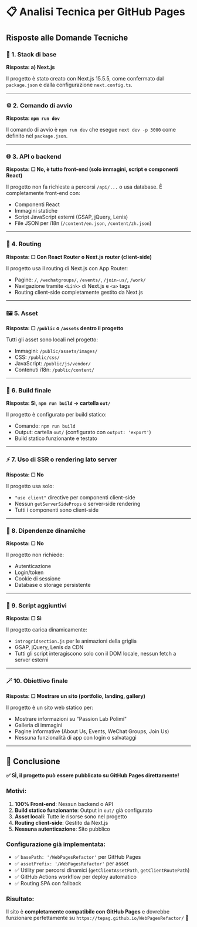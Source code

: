 # 📋 Analisi Tecnica per GitHub Pages

## Risposte alle Domande Tecniche

### 🧩 1. Stack di base
**Risposta: a) Next.js**

Il progetto è stato creato con Next.js 15.5.5, come confermato dal `package.json` e dalla configurazione `next.config.ts`.

---

### ⚙️ 2. Comando di avvio
**Risposta: `npm run dev`**

Il comando di avvio è `npm run dev` che esegue `next dev -p 3000` come definito nel `package.json`.

---

### 🌐 3. API o backend
**Risposta: ☐ No, è tutto front-end (solo immagini, script e componenti React)**

Il progetto non fa richieste a percorsi `/api/...` o usa database. È completamente front-end con:
- Componenti React
- Immagini statiche
- Script JavaScript esterni (GSAP, jQuery, Lenis)
- File JSON per i18n (`/content/en.json`, `/content/zh.json`)

---

### 🧠 4. Routing
**Risposta: ☐ Con React Router o Next.js router (client-side)**

Il progetto usa il routing di Next.js con App Router:
- Pagine: `/`, `/wechatgroups/`, `/events/`, `/join-us/`, `/work/`
- Navigazione tramite `<Link>` di Next.js e `<a>` tags
- Routing client-side completamente gestito da Next.js

---

### 🖼️ 5. Asset
**Risposta: ☐ `/public` o `/assets` dentro il progetto**

Tutti gli asset sono locali nel progetto:
- Immagini: `/public/assets/images/`
- CSS: `/public/css/`
- JavaScript: `/public/js/vendor/`
- Contenuti i18n: `/public/content/`

---

### 🔁 6. Build finale
**Risposta: Sì, `npm run build` → cartella `out/`**

Il progetto è configurato per build statico:
- Comando: `npm run build`
- Output: cartella `out/` (configurato con `output: 'export'`)
- Build statico funzionante e testato

---

### ⚡ 7. Uso di SSR o rendering lato server
**Risposta: ☐ No**

Il progetto usa solo:
- `"use client"` directive per componenti client-side
- Nessun `getServerSideProps` o server-side rendering
- Tutti i componenti sono client-side

---

### 🔐 8. Dipendenze dinamiche
**Risposta: ☐ No**

Il progetto non richiede:
- Autenticazione
- Login/token
- Cookie di sessione
- Database o storage persistente

---

### 🧱 9. Script aggiuntivi
**Risposta: ☐ Sì**

Il progetto carica dinamicamente:
- `introgridsection.js` per le animazioni della griglia
- GSAP, jQuery, Lenis da CDN
- Tutti gli script interagiscono solo con il DOM locale, nessun fetch a server esterni

---

### 🪄 10. Obiettivo finale
**Risposta: ☐ Mostrare un sito (portfolio, landing, gallery)**

Il progetto è un sito web statico per:
- Mostrare informazioni su "Passion Lab Polimi"
- Galleria di immagini
- Pagine informative (About Us, Events, WeChat Groups, Join Us)
- Nessuna funzionalità di app con login o salvataggi

---

## 🎯 Conclusione

**✅ SÌ, il progetto può essere pubblicato su GitHub Pages direttamente!**

### Motivi:
1. **100% Front-end**: Nessun backend o API
2. **Build statico funzionante**: Output in `out/` già configurato
3. **Asset locali**: Tutte le risorse sono nel progetto
4. **Routing client-side**: Gestito da Next.js
5. **Nessuna autenticazione**: Sito pubblico

### Configurazione già implementata:
- ✅ `basePath: '/WebPagesRefactor'` per GitHub Pages
- ✅ `assetPrefix: '/WebPagesRefactor'` per asset
- ✅ Utility per percorsi dinamici (`getClientAssetPath`, `getClientRoutePath`)
- ✅ GitHub Actions workflow per deploy automatico
- ✅ Routing SPA con fallback

### Risultato:
Il sito è **completamente compatibile con GitHub Pages** e dovrebbe funzionare perfettamente su `https://tepag.github.io/WebPagesRefactor/` 🚀
